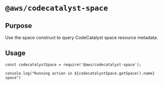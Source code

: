 # `@aws/codecatalyst-space`

## Purpose

Use the space construct to query CodeCatalyst space resource metadata.

## Usage

```
const codecatalystSpace = require('@aws/codecatalyst-space');

console.log("Running action in ${codecatalystSpace.getSpace().name} space")
```
